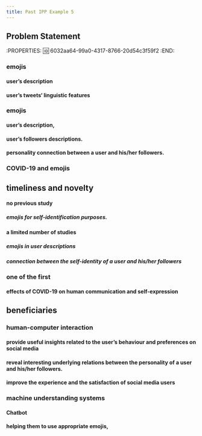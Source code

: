 ```yaml
---
title: Past IPP Example 5
---
```


## Problem Statement
:PROPERTIES:
:id: 6032aa64-99a0-4317-8766-20d54c3f59f2
:END:
### emojis
#### user’s description
#### user’s tweets‘ linguistic features
### emojis
#### user’s description,
#### user’s followers descriptions.
#### personality connection between a user and his/her followers.
### COVID-19 and emojis
## timeliness and novelty
#### no previous study
##### emojis for self-identification purposes.
#### a limited number of studies
##### emojis in user descriptions
##### connection between the self-identity of a user and his/her followers
### one of the first
#### effects of COVID-19 on human communication and self-expression
## beneficiaries
### human-computer interaction
#### provide useful insights related to the user’s behaviour and preferences on social media
#### reveal interesting underlying relations between the personality of a user and his/her followers.
#### improve the experience and the satisfaction of social media users
### machine understanding systems
#### Chatbot
#### helping them to use appropriate emojis,
